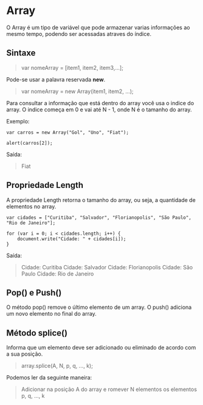 # Array

O Array é um tipo de variável que pode armazenar varias informações ao mesmo tempo, podendo ser acessadas atraves do índice.

## Sintaxe

> var nomeArray = [item1, item2, item3,...];

Pode-se usar a palavra reservada <b>new</b>.
> var nomeArray = new Array(item1, item2, ...);

Para consultar a informação que está dentro do array você usa o indice do array. O indice começa em 0 e vai até N - 1, onde N é o tamanho do array.

Exemplo:
```
var carros = new Array("Gol", "Uno", "Fiat");

alert(carros[2]);
```
Saída:
> Fiat

## Propriedade Length

A propriedade Length retorna o tamanho do array, ou seja, a quantidade de elementos no array.
```
var cidades = ["Curitiba", "Salvador", "Florianopolis", "São Paulo", "Rio de Janeiro"];

for (var i = 0; i < cidades.length; i++) {
    document.write("Cidade: " + cidades[i]);
}
```

Saída:
> Cidade: Curitiba
> Cidade: Salvador
> Cidade: Florianopolis
> Cidade: São Paulo
> Cidade: Rio de Janeiro

## Pop() e Push()

O método pop() remove o último elemento de um array. O push() adiciona um novo elemento no final do array.


## Método splice()

Informa que um elemento deve ser adicionado ou eliminado de acordo com a sua posição.
> array.splice(A, N, p, q, ..., k);

Podemos ler da seguinte maneira:
> Adicionar na posição A do array e romever N elementos os elementos p, q, ..., k

